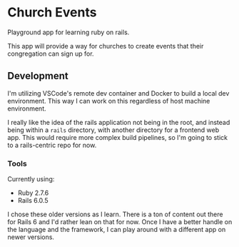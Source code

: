 # Church Events

Playground app for learning ruby on rails.

This app will provide a way for churches to create events that their congregation can sign up for.

## Development

I'm utilizing VSCode's remote dev container and Docker to build a local dev environment. This way I can work on this regardless of host machine environment.

I really like the idea of the rails application not being in the root, and instead being within a `rails` directory, with another directory for a frontend web app. This would require more complex build pipelines, so I'm going to stick to a rails-centric repo for now.

### Tools

Currently using:

- Ruby 2.7.6
- Rails 6.0.5

I chose these older versions as I learn. There is a ton of content out there for Rails 6 and I'd rather lean on that for now. Once I have a better handle on the language and the framework, I can play around with a different app on newer versions.
